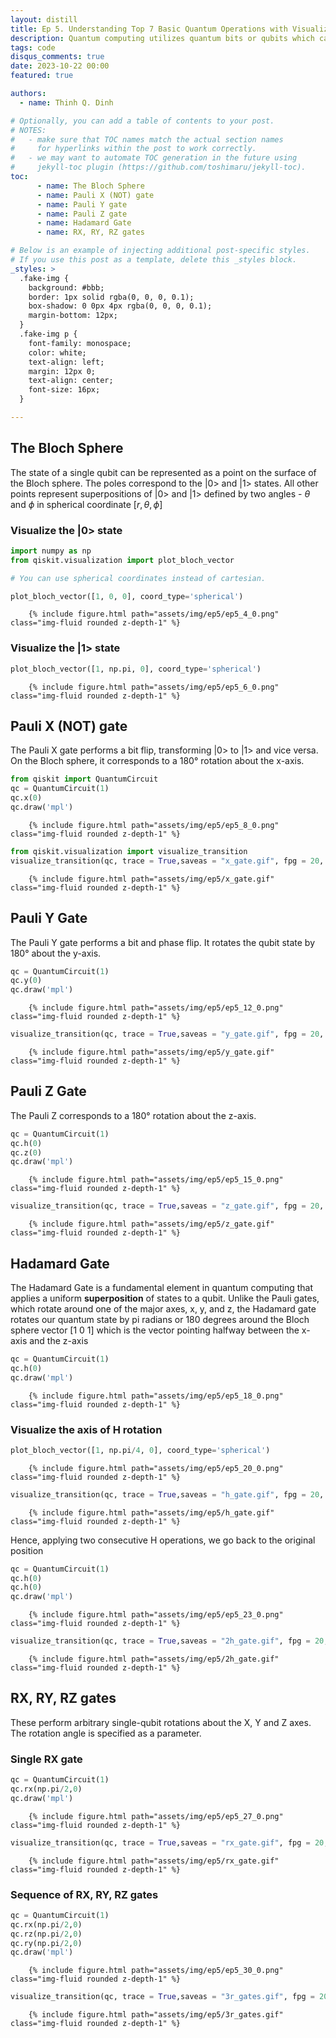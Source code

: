 ```yaml
---
layout: distill
title: Ep 5. Understanding Top 7 Basic Quantum Operations with Visualization
description: Quantum computing utilizes quantum bits or qubits which can represent a superposition of 0 and 1. This allows qubits to perform computations on all possible states simultaneously. However, this behavior can be counterintuitive when compared to classical binary bits. Visualizing how quantum operations manipulate qubit states can help build an intuition for how quantum algorithms work. In this post, we will look at top 7 common single-qubit quantum gates and how they transform qubit states on the Bloch sphere.
tags: code
disqus_comments: true
date: 2023-10-22 00:00
featured: true

authors:
  - name: Thinh Q. Dinh

# Optionally, you can add a table of contents to your post.
# NOTES:
#   - make sure that TOC names match the actual section names
#     for hyperlinks within the post to work correctly.
#   - we may want to automate TOC generation in the future using
#     jekyll-toc plugin (https://github.com/toshimaru/jekyll-toc).
toc:
      - name: The Bloch Sphere
      - name: Pauli X (NOT) gate
      - name: Pauli Y gate
      - name: Pauli Z gate
      - name: Hadamard Gate
      - name: RX, RY, RZ gates

# Below is an example of injecting additional post-specific styles.
# If you use this post as a template, delete this _styles block.
_styles: >
  .fake-img {
    background: #bbb;
    border: 1px solid rgba(0, 0, 0, 0.1);
    box-shadow: 0 0px 4px rgba(0, 0, 0, 0.1);
    margin-bottom: 12px;
  }
  .fake-img p {
    font-family: monospace;
    color: white;
    text-align: left;
    margin: 12px 0;
    text-align: center;
    font-size: 16px;
  }

---
```


## The Bloch Sphere
The state of a single qubit can be represented as a point on the surface of the Bloch sphere. The poles correspond to the |0> and |1> states. All other points represent superpositions of |0> and |1> defined by two angles - $\theta$ and $\phi$ in spherical coordinate $[r, \theta, \phi]$

### Visualize the |0> state


```python
import numpy as np
from qiskit.visualization import plot_bloch_vector

# You can use spherical coordinates instead of cartesian.

plot_bloch_vector([1, 0, 0], coord_type='spherical')
```



 <div class="row mt-3">

        {% include figure.html path="assets/img/ep5/ep5_4_0.png" class="img-fluid rounded z-depth-1" %}
</div>


### Visualize the |1> state


```python
plot_bloch_vector([1, np.pi, 0], coord_type='spherical')
```

 <div class="row mt-3">

        {% include figure.html path="assets/img/ep5/ep5_6_0.png" class="img-fluid rounded z-depth-1" %}
</div>
 



## Pauli X (NOT) gate

The Pauli X gate performs a bit flip, transforming |0> to |1> and vice versa. On the Bloch sphere, it corresponds to a 180° rotation about the x-axis.


```python
from qiskit import QuantumCircuit
qc = QuantumCircuit(1)
qc.x(0)
qc.draw('mpl')

```


 <div class="row mt-3">

        {% include figure.html path="assets/img/ep5/ep5_8_0.png" class="img-fluid rounded z-depth-1" %}
</div>




```python
from qiskit.visualization import visualize_transition
visualize_transition(qc, trace = True,saveas = "x_gate.gif", fpg = 20, spg = 2)
```

 <div class="row mt-3">

        {% include figure.html path="assets/img/ep5/x_gate.gif" class="img-fluid rounded z-depth-1" %}
</div>

## Pauli Y Gate

The Pauli Y gate performs a bit and phase flip. It rotates the qubit state by 180° about the y-axis.


```python
qc = QuantumCircuit(1)
qc.y(0)
qc.draw('mpl')
```

 <div class="row mt-3">

        {% include figure.html path="assets/img/ep5/ep5_12_0.png" class="img-fluid rounded z-depth-1" %}
</div>


```python
visualize_transition(qc, trace = True,saveas = "y_gate.gif", fpg = 20, spg = 2)
```

 <div class="row mt-3">

        {% include figure.html path="assets/img/ep5/y_gate.gif" class="img-fluid rounded z-depth-1" %}
</div>

## Pauli Z Gate

The Pauli Z corresponds to a 180° rotation about the z-axis.



```python
qc = QuantumCircuit(1)
qc.h(0)
qc.z(0)
qc.draw('mpl')
```

 <div class="row mt-3">

        {% include figure.html path="assets/img/ep5/ep5_15_0.png" class="img-fluid rounded z-depth-1" %}
</div>



```python
visualize_transition(qc, trace = True,saveas = "z_gate.gif", fpg = 20, spg = 2)
```

 <div class="row mt-3">

        {% include figure.html path="assets/img/ep5/z_gate.gif" class="img-fluid rounded z-depth-1" %}
</div>

## Hadamard Gate
The Hadamard Gate is a fundamental element in quantum computing that applies a uniform **superposition** of states to a qubit. Unlike the Pauli gates, which rotate around one of the major axes, x, y, and z, the Hadamard gate rotates our quantum state by pi radians or 180 degrees around the Bloch sphere vector [1 0 1] which is the vector pointing halfway between the x-axis and the z-axis


```python
qc = QuantumCircuit(1)
qc.h(0)
qc.draw('mpl')
```


 <div class="row mt-3">

        {% include figure.html path="assets/img/ep5/ep5_18_0.png" class="img-fluid rounded z-depth-1" %}
</div>
 



### Visualize the axis of H rotation


```python
plot_bloch_vector([1, np.pi/4, 0], coord_type='spherical')
```

 <div class="row mt-3">

        {% include figure.html path="assets/img/ep5/ep5_20_0.png" class="img-fluid rounded z-depth-1" %}
</div>




```python
visualize_transition(qc, trace = True,saveas = "h_gate.gif", fpg = 20, spg = 3)
```

 <div class="row mt-3">

        {% include figure.html path="assets/img/ep5/h_gate.gif" class="img-fluid rounded z-depth-1" %}
</div>
Hence, applying two consecutive H operations, we go back to the original position


```python
qc = QuantumCircuit(1)
qc.h(0)
qc.h(0)
qc.draw('mpl')
```

 <div class="row mt-3">

        {% include figure.html path="assets/img/ep5/ep5_23_0.png" class="img-fluid rounded z-depth-1" %}
</div>




```python
visualize_transition(qc, trace = True,saveas = "2h_gate.gif", fpg = 20, spg = 3)
```

 <div class="row mt-3">

        {% include figure.html path="assets/img/ep5/2h_gate.gif" class="img-fluid rounded z-depth-1" %}
</div>

## RX, RY, RZ gates

These perform arbitrary single-qubit rotations about the X, Y and Z axes. The rotation angle is specified as a parameter.

### Single RX gate


```python
qc = QuantumCircuit(1)
qc.rx(np.pi/2,0)
qc.draw('mpl')
```

 <div class="row mt-3">

        {% include figure.html path="assets/img/ep5/ep5_27_0.png" class="img-fluid rounded z-depth-1" %}
</div>




```python
visualize_transition(qc, trace = True,saveas = "rx_gate.gif", fpg = 20, spg = 3)
```

 <div class="row mt-3">

        {% include figure.html path="assets/img/ep5/rx_gate.gif" class="img-fluid rounded z-depth-1" %}
</div>

### Sequence of RX, RY, RZ gates


```python
qc = QuantumCircuit(1)
qc.rx(np.pi/2,0)
qc.rz(np.pi/2,0)
qc.ry(np.pi/2,0)
qc.draw('mpl')
```


 <div class="row mt-3">

        {% include figure.html path="assets/img/ep5/ep5_30_0.png" class="img-fluid rounded z-depth-1" %}
</div>
 




```python
visualize_transition(qc, trace = True,saveas = "3r_gates.gif", fpg = 20, spg = 3)
```


 <div class="row mt-3">

        {% include figure.html path="assets/img/ep5/3r_gates.gif" class="img-fluid rounded z-depth-1" %}
</div>
